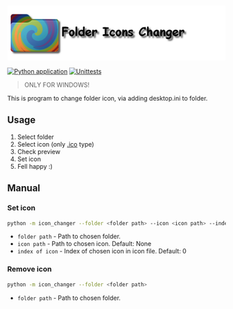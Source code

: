 ![Logo](./assets/Logo.png)

[![Python application](https://github.com/Konsyliarz42/folder-icon-changer/actions/workflows/python-app.yml/badge.svg?event=push)](https://github.com/Konsyliarz42/folder-icon-changer/actions/workflows/python-app.yml)
[![Unittests](https://github.com/Konsyliarz42/folder-icon-changer/actions/workflows/unittests.yml/badge.svg?branch=master&event=push)](https://github.com/Konsyliarz42/folder-icon-changer/actions/workflows/unittests.yml)

> ONLY FOR WINDOWS!

This is program to change folder icon, via adding desktop.ini to folder.

## Usage

1. Select folder
2. Select icon (only [.ico](https://en.wikipedia.org/wiki/ICO_(file_format)) type)
3. Check preview
4. Set icon
5. Fell happy :)

## Manual 

### Set icon

```bash
python -m icon_changer --folder <folder path> --icon <icon path> --index <index of icon>
```

- `folder path` - Path to chosen folder.
- `icon path` - Path to chosen icon. Default: None
- `index of icon` - Index of chosen icon in icon file. Default: 0

### Remove icon

```bash
python -m icon_changer --folder <folder path>
```

- `folder path` - Path to chosen folder.

